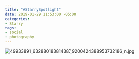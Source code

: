 ```yaml
---
title: "#StarrySpotlight"
date: 2019-01-29 11:53:00 -05:00
categories:
- Starry
tags:
- social
- photography
---
```


![49933891_632880183814387_9200424388953732186_n.jpg](/uploads/49933891_632880183814387_9200424388953732186_n.jpg)